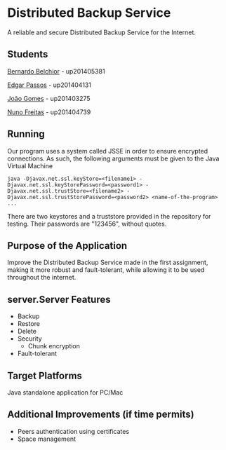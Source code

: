 # Distributed Backup Service
A reliable and secure Distributed Backup Service for the Internet.

## Students
[Bernardo Belchior](https://github.com/bernardobelchior1) - up201405381 

[Edgar Passos](https://github.com/edgarlpassos) - up201404131

[João Gomes](https://github.com/joaogomes04) - up201403275

[Nuno Freitas](https://github.com/nunofreitas96) - up201404739

## Running
Our program uses a system called JSSE in order to ensure encrypted connections.
As such, the following arguments must be given to the Java Virtual Machine
```
java -Djavax.net.ssl.keyStore=<filename1> -Djavax.net.ssl.keyStorePassword=<password1> -Djavax.net.ssl.trustStore=<filename2> - Djavax.net.ssl.trustStorePassword=<password2> <name-of-the-program> ... 
```

There are two keystores and a truststore provided in the repository for testing.
Their passwords are "123456", without quotes.

## Purpose of the Application 
Improve the Distributed Backup Service made in the first assignment, making it more robust and fault-tolerant, while allowing it to be used throughout the internet.

## server.Server Features 
* Backup 
* Restore
* Delete
* Security
  * Chunk encryption
* Fault-tolerant

## Target Platforms 
Java standalone application for PC/Mac

## Additional Improvements (if time permits)
* Peers authentication using certificates
* Space management

